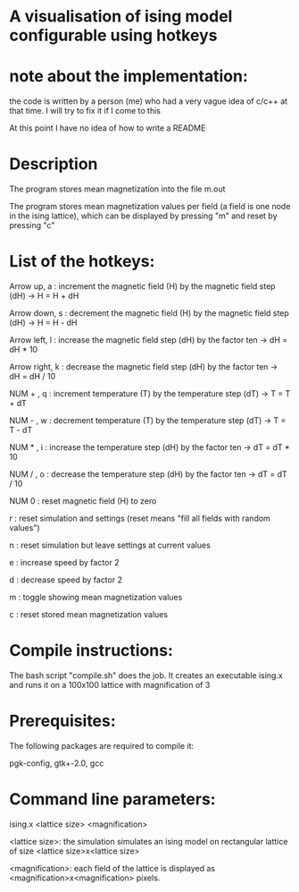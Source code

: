 # A visualisation of ising model configurable using hotkeys
 
# note about the implementation: 
the code is written by a person (me) who had a very vague idea of c/c++ at that time. I will try to fix it if I come to this

At this point I have no idea of how to write a README

# Description
The program stores mean magnetization into the file m.out

The program stores mean magnetization values per field (a field is one node in the ising lattice), which can be displayed by pressing "m" and reset by pressing "c"


# List of the hotkeys:
Arrow up, a    : increment the magnetic field (H) by the magnetic field step (dH) -> H = H + dH

Arrow down, s  : decrement the magnetic field (H) by the magnetic field step (dH) -> H = H - dH

Arrow left, l  : increase the magnetic field step (dH) by the factor ten -> dH = dH * 10

Arrow right, k : decrease the magnetic field step (dH) by the factor ten -> dH = dH / 10

NUM + , q      : increment temperature (T) by the temperature step (dT) -> T = T + dT

NUM - , w      : decrement temperature (T) by the temperature step (dT) -> T = T - dT

NUM * , i      : increase the temperature step (dH) by the factor ten -> dT = dT * 10

NUM / , o      : decrease the temperature step (dH) by the factor ten -> dT = dT / 10

NUM 0          : reset magnetic field (H) to zero

r              : reset simulation and settings (reset means "fill all fields with random values")

n              : reset simulation but leave settings at current values

e              : increase speed by factor 2

d              : decrease speed by factor 2

m              : toggle showing mean magnetization values

c              : reset stored mean magnetization values


# Compile instructions: 
The bash script "compile.sh" does the job. It creates an executable ising.x and runs it on a 100x100 lattice with magnification of 3
 

# Prerequisites: 
The following packages are required to compile it:

pgk-config, gtk+-2.0, gcc
 


# Command line parameters: 
ising.x \<lattice size\> \<magnification\>

\<lattice size\>: the simulation simulates an ising model on rectangular lattice of size \<lattice size\>x\<lattice size\>

\<magnification\>: each field of the lattice is displayed as \<magnification\>x\<magnification\> pixels. 
